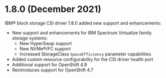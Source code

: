 # 1.8.0 (December 2021)

IBM® block storage CSI driver 1.8.0 added new support and enhancements:
- New support and enhancements for IBM Spectrum Virtualize family storage systems:
    - New HyperSwap support
    - New NVMe®/FC support
    - Increased StorageClass `SpaceEfficiency` parameter capabilities
- Added custom resource configurability for the CSI driver health port
- Additional support for OpenShift 4.9
- Reintroduces support for OpenShift 4.7